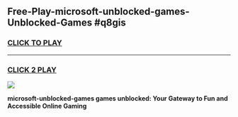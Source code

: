 
## Free-Play-microsoft-unblocked-games-Unblocked-Games #q8gis
<h3>
<a href="https://news.freeplayer.one?title=microsoft-unblocked-games&ref=8M">CLICK TO PLAY</a></h3>
<hr>

<h3>
<a href="https://news.freeplayer.one?title=microsoft-unblocked-games&ref=8M">CLICK 2 PLAY</a>
  
</h3>

<a href="https://news.freeplayer.one?title=microsoft-unblocked-games&ref=8M"><img src="https://clearcache.store/games.png"></a>


**microsoft-unblocked-games games unblocked: Your Gateway to Fun and Accessible Online Gaming**
